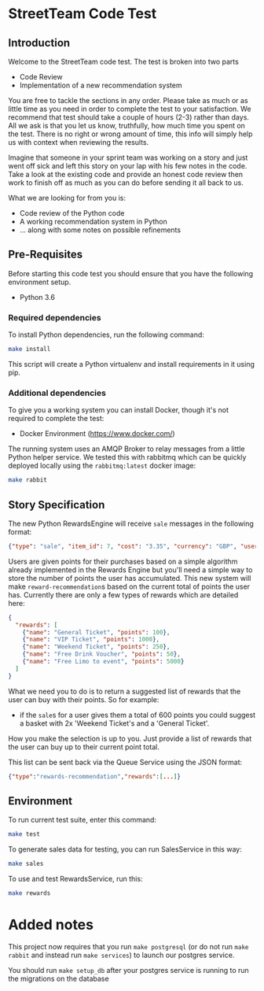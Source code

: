 # StreetTeam Code Test

## Introduction

Welcome to the StreetTeam code test. The test is broken into two parts

* Code Review
* Implementation of a new recommendation system

You are free to tackle the sections in any order. Please take as much or as little time
as you need in order to complete the test to your satisfaction. We recommend that test
should take a couple of hours (2-3) rather than days. All we ask is that you
let us know, truthfully, how much time you spent on the test. There is no right or wrong
amount of time, this info will simply help us with context when reviewing the results.

Imagine that someone in your sprint team was working on a story and just went
off sick and left this story on your lap with his few notes in the code. Take a
look at the existing code and provide an honest code review then work
to finish off as much as you can do before sending it all back to us.

What we are looking for from you is:

* Code review of the Python code
* A working recommendation system in Python
* … along with some notes on possible refinements

## Pre-Requisites

Before starting this code test you should ensure that you have the
following environment setup.

 * Python 3.6

### Required dependencies

To install Python dependencies, run the following command:

```sh
make install
```

This script will create a Python virtualenv and install requirements in it using pip.

### Additional dependencies

To give you a working system you can install Docker, though it's not required
to complete the test:

 * Docker Environment (https://www.docker.com/)

The running system uses an AMQP Broker to relay messages from a little Python
helper service. We tested this with rabbitmq which can be quickly deployed locally
using the `rabbitmq:latest` docker image:

```sh
make rabbit
```

## Story Specification

The new Python RewardsEngine will receive `sale` messages in the following format:

```json
{"type": "sale", "item_id": 7, "cost": "3.35", "currency": "GBP", "user_id": 987654}
```

Users are given points for their purchases based on a simple algorithm
already implemented in the Rewards Engine but you'll need a simple way
to store the number of points the user has accumulated. This new system
will make `reward-recommendation`s based on the current total of points
the user has. Currently there are only a few types of rewards which are
detailed here:

```json
{
  "rewards": [
    {"name": "General Ticket", "points": 100},
    {"name": "VIP Ticket", "points": 1000},
    {"name": "Weekend Ticket", "points": 250},
    {"name": "Free Drink Voucher", "points": 50},
    {"name": "Free Limo to event", "points": 5000}
  ]
}
```

What we need you to do is to return a suggested list of rewards that
the user can buy with their points. So for example:

- if the `sale`s for a user gives them a total of 600 points you could suggest a
basket with 2x 'Weekend Ticket's and a 'General Ticket'.

How you make the selection is up to you. Just provide a list of rewards that the
user can buy up to their current point total.

This list can be sent back via the Queue Service using the JSON format:

```json
{"type":"rewards-recommendation","rewards":[...]}
```

## Environment

To run current test suite, enter this command:

```sh
make test
```

To generate sales data for testing, you can run SalesService in this way:

```sh
make sales
```

To use and test RewardsService, run this:

```sh
make rewards
```



# Added notes

This project now requires that you run `make postgresql` (or do not run `make rabbit` and instead run `make services`) to
launch our postgres service.

You should run `make setup_db` after your postgres service is running to run the migrations on the database